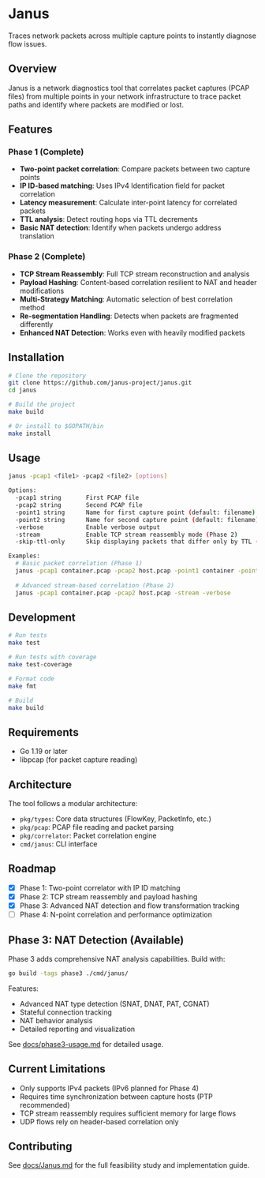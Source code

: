 # Janus

Traces network packets across multiple capture points to instantly diagnose flow issues.

## Overview

Janus is a network diagnostics tool that correlates packet captures (PCAP files) from multiple points in your network infrastructure to trace packet paths and identify where packets are modified or lost.

## Features

### Phase 1 (Complete)
- **Two-point packet correlation**: Compare packets between two capture points
- **IP ID-based matching**: Uses IPv4 Identification field for packet correlation
- **Latency measurement**: Calculate inter-point latency for correlated packets
- **TTL analysis**: Detect routing hops via TTL decrements
- **Basic NAT detection**: Identify when packets undergo address translation

### Phase 2 (Complete)
- **TCP Stream Reassembly**: Full TCP stream reconstruction and analysis
- **Payload Hashing**: Content-based correlation resilient to NAT and header modifications
- **Multi-Strategy Matching**: Automatic selection of best correlation method
- **Re-segmentation Handling**: Detects when packets are fragmented differently
- **Enhanced NAT Detection**: Works even with heavily modified packets

## Installation

```bash
# Clone the repository
git clone https://github.com/janus-project/janus.git
cd janus

# Build the project
make build

# Or install to $GOPATH/bin
make install
```

## Usage

```bash
janus -pcap1 <file1> -pcap2 <file2> [options]

Options:
  -pcap1 string       First PCAP file
  -pcap2 string       Second PCAP file
  -point1 string      Name for first capture point (default: filename)
  -point2 string      Name for second capture point (default: filename)
  -verbose            Enable verbose output
  -stream             Enable TCP stream reassembly mode (Phase 2)
  -skip-ttl-only      Skip displaying packets that differ only by TTL (by 1 hop)

Examples:
  # Basic packet correlation (Phase 1)
  janus -pcap1 container.pcap -pcap2 host.pcap -point1 container -point2 host
  
  # Advanced stream-based correlation (Phase 2)
  janus -pcap1 container.pcap -pcap2 host.pcap -stream -verbose
```

## Development

```bash
# Run tests
make test

# Run tests with coverage
make test-coverage

# Format code
make fmt

# Build
make build
```

## Requirements

- Go 1.19 or later
- libpcap (for packet capture reading)

## Architecture

The tool follows a modular architecture:

- `pkg/types`: Core data structures (FlowKey, PacketInfo, etc.)
- `pkg/pcap`: PCAP file reading and packet parsing
- `pkg/correlator`: Packet correlation engine
- `cmd/janus`: CLI interface

## Roadmap

- [x] Phase 1: Two-point correlator with IP ID matching
- [x] Phase 2: TCP stream reassembly and payload hashing
- [x] Phase 3: Advanced NAT detection and flow transformation tracking
- [ ] Phase 4: N-point correlation and performance optimization

## Phase 3: NAT Detection (Available)

Phase 3 adds comprehensive NAT analysis capabilities. Build with:

```bash
go build -tags phase3 ./cmd/janus/
```

Features:
- Advanced NAT type detection (SNAT, DNAT, PAT, CGNAT)
- Stateful connection tracking
- NAT behavior analysis
- Detailed reporting and visualization

See [docs/phase3-usage.md](docs/phase3-usage.md) for detailed usage.

## Current Limitations

- Only supports IPv4 packets (IPv6 planned for Phase 4)
- Requires time synchronization between capture hosts (PTP recommended)
- TCP stream reassembly requires sufficient memory for large flows
- UDP flows rely on header-based correlation only

## Contributing

See [docs/Janus.md](docs/Janus.md) for the full feasibility study and implementation guide.
